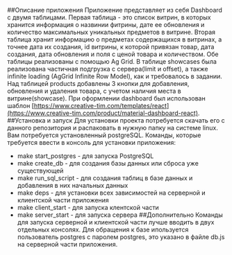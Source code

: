 ##Описание приложения
Приложение представляет из себя Dashboard с двумя таблицами. Первая таблица - это список витрин, в которых хранится информация о назвинии фитрины, дате ее обновления и количество максимальных уникальных предметов в витрине. Вторая таблица хранит информацию о предметах содержащихся в витринах, а точнее дата их создания, id витрины, к которой привязан товар, дата создания, дата обновления и поля с ценой товара и количеством.
Обе таблицы реализованы с помощью Ag Grid. В таблице showcases была реализована частичная подгрузка с сервера(limit и offset), а также infinite loading (AgGrid Infinite Row Model), как и требовалось в задании. Над таблицей products добавлены 3 кнопки для добавления, обновления и удаления товара, с учетом наличия места в витрине(showcase).
При оформлении dashboard был использован шаблон [https://www.creative-tim.com/templates/react](https://www.creative-tim.com/product/material-dashboard-react).
##Установка и запуск
Для установки проекта потребуется скачать его с данного репозитория и распаковать в нужную папку на системе linux.
Вам потребуется установленный postgreSQL. 
Команды, которые требуется ввести в консоль для установки приложения:
  -  make start_postgres - для запуска PostgreSQL
  -  make create_db - для создания базы данных или сброса уже существующей
  -  make run_sql_script - для создания таблиц в базе данных и добавления в них начальных данных
  -  make deps - для установки всех зависимостей на серверной и клиентской части приложения
  -  make client_start - для запуска клентской части
  -  make server_start - для запуска сервера
##Дополнительно
Команды для запуска серверной и клиентской части лучше вводить в двух отдельных консолях.
Для обращения к базе ипользуется пользователь postgres с паролем postgres, это указано в файле db.js на серверной части приложения. 

